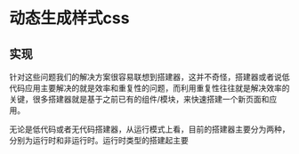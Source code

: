 # 动态生成样式css

## 实现

针对这些问题我们的解决方案很容易联想到搭建器，这并不奇怪，搭建器或者说低代码应用主要解决的就是效率和重复性的问题，而利用重复性往往就是解决效率的关键，很多搭建器就是基于之前已有的组件/模块，来快速搭建一个新页面和应用。

无论是低代码或者无代码搭建器，从运行模式上看，目前的搭建器主要分为两种，分别为运行时和非运行时。运行时类型的搭建起主要